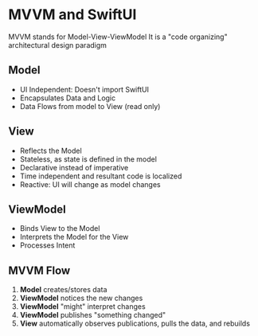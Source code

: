 # MVVM and SwiftUI

MVVM stands for Model-View-ViewModel
It is a "code organizing" architectural design paradigm

## Model

* UI Independent: Doesn't import SwiftUI
* Encapsulates Data and Logic
* Data Flows from model to View (read only)

## View

* Reflects the Model
* Stateless, as state is defined in the model
* Declarative instead of imperative
* Time independent and resultant code is localized
* Reactive: UI will change as model changes

## ViewModel

* Binds View to the Model
* Interprets the Model for the View
* Processes Intent

## MVVM Flow

1. **Model** creates/stores data
2. **ViewModel** notices the new changes
3. **ViewModel** "might" interpret changes
4. **ViewModel** publishes "something changed"
5. **View** automatically observes publications, pulls the data, and rebuilds
